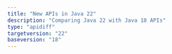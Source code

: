 ```yaml
---
title: "New APIs in Java 22"
description: "Comparing Java 22 with Java 18 APIs"
type: "apidiff"
targetversion: "22"
baseversion: "18"
---
```

